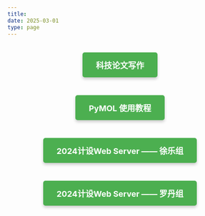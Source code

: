 ```yaml
---
title: 
date: 2025-03-01
type: page
---
```


<div style="text-align:center; padding: 20px;">
  <a href="https://github.com/JacklinGroup/tutorial" style="display: inline-block; background-color: #4CAF50; color: white; padding: 15px 30px; font-size: 18px; font-weight: bold; text-align: center; text-decoration: none; border-radius: 5px; box-shadow: 0 4px 6px rgba(0,0,0,0.2); transition: background-color 0.3s;">
    科技论文写作
  </a>
</div>

<div style="text-align:center; padding: 20px;">
  <a href="https://github.com/shmily-ld/PyMOL" style="display: inline-block; background-color: #4CAF50; color: white; padding: 15px 30px; font-size: 18px; font-weight: bold; text-align: center; text-decoration: none; border-radius: 5px; box-shadow: 0 4px 6px rgba(0,0,0,0.2); transition: background-color 0.3s;">
    PyMOL 使用教程
  </a>
</div>

<div style="text-align:center; padding: 20px;">
  <a href="https://github.com/llloopy/2024-/tree/main" style="display: inline-block; background-color: #4CAF50; color: white; padding: 15px 30px; font-size: 18px; font-weight: bold; text-align: center; text-decoration: none; border-radius: 5px; box-shadow: 0 4px 6px rgba(0,0,0,0.2); transition: background-color 0.3s;">
    2024计设Web Server —— 徐乐组
  </a>
</div>

<div style="text-align:center; padding: 20px;">
  <a href="https://github.com/shmily-ld/JiShe" style="display: inline-block; background-color: #4CAF50; color: white; padding: 15px 30px; font-size: 18px; font-weight: bold; text-align: center; text-decoration: none; border-radius: 5px; box-shadow: 0 4px 6px rgba(0,0,0,0.2); transition: background-color 0.3s;">
    2024计设Web Server —— 罗丹组
  </a>
</div>
